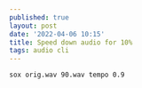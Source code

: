 ```yaml
---
published: true
layout: post
date: '2022-04-06 10:15'
title: Speed down audio for 10%
tags: audio cli 
---
```

	sox orig.wav 90.wav tempo 0.9
